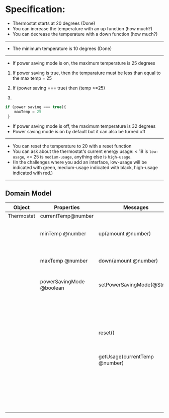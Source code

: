 # Specification:

* Thermostat starts at 20 degrees (Done)
* You can increase the temperature with an up function (how much?)
* You can decrease the temperature with a down function (how much?)
---
* The minimum temperature is 10 degrees (Done)

---
* If power saving mode is on, the maximum temperature is 25 degrees

1. If power saving is true, then the temparature must be less than equal to the max temp = 25

2. If (power saving === true) then (temp <=25)

3. 
```js
if (power saving === true){
    maxTemp = 25
 }
```


* If power saving mode is off, the maximum temperature is 32 degrees
* Power saving mode is on by default but it can also be turned off

---
* You can reset the temperature to 20 with a reset function
* You can ask about the thermostat's current energy usage: < 18 is `low-usage`, <= 25 is `medium-usage`, anything else is `high-usage`.
* (In the challenges where you add an interface, low-usage will be indicated with green, medium-usage indicated with black, high-usage indicated with red.)
---

## Domain Model 
|Object|Properties|Messages|Context|Output|Done|
|---|---|---|---|---|---|
|Thermostat|currentTemp@number| | | | Yes|
| |minTemp @number |up(amount @number)| raises the temperature by some amount |currentTemp @number|Yes|
| |maxTemp @number |down(amount @number) | raises the temperature by some amount | currentTemp @number|Yes |
| |powerSavingMode @boolean| setPowerSavingMode(@String)|if string = 'on' set max temp to 25| powerSavingMode @boolean| Yes| |
| | | | if string = 'off' set max temp to 32 |powerSavingMode @boolean|Yes |
|||reset()|reset temperature to default temperature of 20|currentTemp @number|Yes|
|||getUsage(currentTemp @number)|if currentTemp < 18|"low energy usage" @String | |
||||if 18<= currentTemp <= 25|"medium energy usage" @String | |
||||if currentTemp > 25|"high energy usage" @String | |